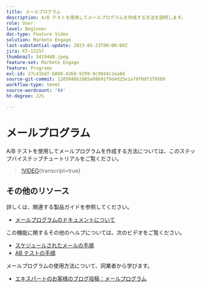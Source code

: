 ```yaml
---
title: メールプログラム
description: A/B テストを使用してメールプログラムを作成する方法を説明します。
role: User
level: Beginner
doc-type: Feature Video
solution: Marketo Engage
last-substantial-update: 2023-05-23T00:00:00Z
jira: KT-13257
thumbnail: 3419440.jpeg
feature-set: Marketo Engage
feature: Programs
exl-id: 27c41bdf-b808-4268-9299-9c9944c2ea8d
source-git-commit: 1205848b1985a99b91f9d4d25e1a79f0df379589
workflow-type: tm+mt
source-wordcount: '84'
ht-degree: 22%

---
```


# メールプログラム

A/B テストを使用してメールプログラムを作成する方法については、このステップバイステップチュートリアルをご覧ください。

>[!VIDEO](https://video.tv.adobe.com/v/3419440/?learn=on){transcript=true}


## その他のリソース

詳しくは、関連する製品ガイドを参照してください。
* [ メールプログラムのドキュメントについて ](https://experienceleague.adobe.com/docs/marketo/using/product-docs/email-marketing/email-programs/creating-an-email-program/understanding-email-programs.html?lang=en)

この機能に関するその他のヘルプについては、次のビデオをご覧ください。
* [ スケジュールされたメールの手順 ](https://experienceleague.adobe.com/docs/marketo-learn/tutorials/email-marketing/scheduled-email-watch.html?lang=en)
* [AB テストの手順 ](https://experienceleague.adobe.com/docs/marketo-learn/tutorials/email-marketing/ab-testing-watch.html?lang=en)

メールプログラムの使用方法について、同業者から学びます。
* [ エキスパートのお客様のブログ投稿：メールプログラム ](https://nation.marketo.com/t5/product-blogs/marketo-success-series-email-programs/ba-p/304968)
